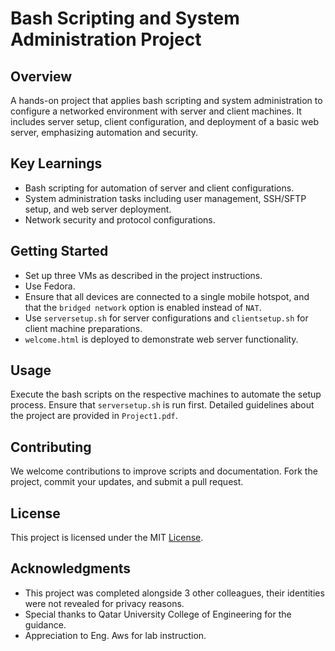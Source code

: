 # Bash Scripting and System Administration Project

## Overview
A hands-on project that applies bash scripting and system administration to configure a networked environment with server and client machines. It includes server setup, client configuration, and deployment of a basic web server, emphasizing automation and security.

## Key Learnings
- Bash scripting for automation of server and client configurations.
- System administration tasks including user management, SSH/SFTP setup, and web server deployment.
- Network security and protocol configurations.

## Getting Started
- Set up three VMs as described in the project instructions.
- Use Fedora.
- Ensure that all devices are connected to a single mobile hotspot, and that the `bridged network` option is enabled instead of `NAT`.
- Use `serversetup.sh` for server configurations and `clientsetup.sh` for client machine preparations.
- `welcome.html` is deployed to demonstrate web server functionality.

## Usage
Execute the bash scripts on the respective machines to automate the setup process. Ensure that `serversetup.sh` is run first. Detailed guidelines about the project are provided in `Project1.pdf`.

## Contributing
We welcome contributions to improve scripts and documentation. Fork the project, commit your updates, and submit a pull request.

## License
This project is licensed under the MIT [License](LICENSE).

## Acknowledgments
- This project was completed alongside 3 other colleagues, their identities were not revealed for privacy reasons.
- Special thanks to Qatar University College of Engineering for the guidance.
- Appreciation to Eng. Aws for lab instruction.
